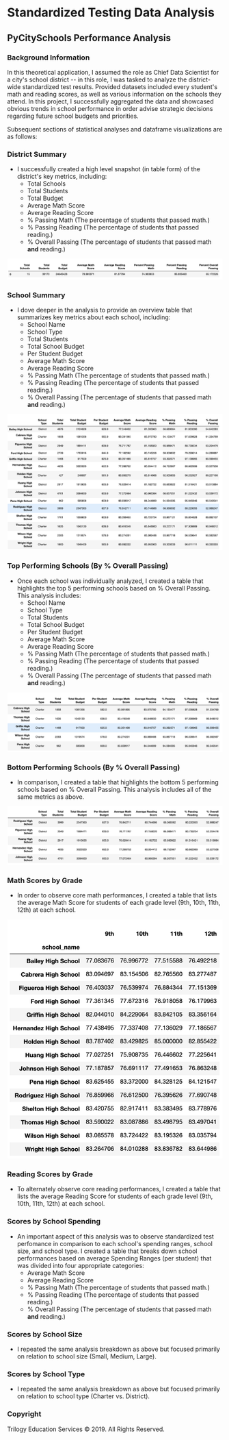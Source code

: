 # Standardized Testing Data Analysis

## PyCitySchools Performance Analysis

### Background Information 
In this theoretical application, I assumed the role as Chief Data Scientist for a city's school district -- in this role, I was tasked to analyze the district-wide standardized test results. Provided datasets included every student's math and reading scores, as well as various information on the schools they attend. In this project, I successfully aggregated the data and showcased obvious trends in school performance in order advise strategic decisions regarding future school budgets and priorities.

Subsequent sections of statistical analyses and dataframe visualizations are as follows:

### District Summary

* I successfully created a high level snapshot (in table form) of the district's key metrics, including:
  * Total Schools
  * Total Students
  * Total Budget
  * Average Math Score
  * Average Reading Score
  * % Passing Math (The percentage of students that passed math.)
  * % Passing Reading (The percentage of students that passed reading.)
  * % Overall Passing (The percentage of students that passed math **and** reading.)

![District](Images/district_summary.png)

### School Summary

* I dove deeper in the analysis to provide an overview table that summarizes key metrics about each school, including:
  * School Name
  * School Type
  * Total Students
  * Total School Budget
  * Per Student Budget
  * Average Math Score
  * Average Reading Score
  * % Passing Math (The percentage of students that passed math.)
  * % Passing Reading (The percentage of students that passed reading.)
  * % Overall Passing (The percentage of students that passed math **and** reading.)

![School](Images/school_summary.png)

### Top Performing Schools (By % Overall Passing)

* Once each school was individually analyzed, I created a table that highlights the top 5 performing schools based on % Overall Passing. This analysis includes:
  * School Name
  * School Type
  * Total Students
  * Total School Budget
  * Per Student Budget
  * Average Math Score
  * Average Reading Score
  * % Passing Math (The percentage of students that passed math.)
  * % Passing Reading (The percentage of students that passed reading.)
  * % Overall Passing (The percentage of students that passed math **and** reading.)

![Top](Images/top_performing_schools.png)

### Bottom Performing Schools (By % Overall Passing)

* In comparison, I created a table that highlights the bottom 5 performing schools based on % Overall Passing. This analysis includes all of the same metrics as above.

![Bottom](Images/bottom_performing_schools.png)

### Math Scores by Grade

* In order to observe core math performances, I created a table that lists the average Math Score for students of each grade level (9th, 10th, 11th, 12th) at each school.

![Math](Images/math_scores_grade.png)

### Reading Scores by Grade

* To alternately observe core reading performances, I created a table that lists the average Reading Score for students of each grade level (9th, 10th, 11th, 12th) at each school.

### Scores by School Spending

* An important aspect of this analysis was to observe standardized test perfomance in comparison to each school's spending ranges, school size, and school type. I created a table that breaks down school performances based on average Spending Ranges (per student) that was divided into four appropriate categories:
  * Average Math Score
  * Average Reading Score
  * % Passing Math (The percentage of students that passed math.)
  * % Passing Reading (The percentage of students that passed reading.)
  * % Overall Passing (The percentage of students that passed math **and** reading.)

### Scores by School Size

* I repeated the same analysis breakdown as above but focused primarily on relation to school size (Small, Medium, Large).

### Scores by School Type

* I repeated the same analysis breakdown as above but focused primarily on relation to school type (Charter vs. District).


### Copyright

Trilogy Education Services © 2019. All Rights Reserved.
